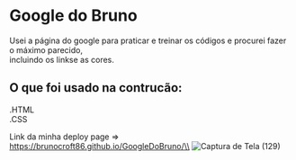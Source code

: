 # Google do Bruno
Usei a página do google para praticar e treinar os códigos e procurei fazer o máximo parecido,\
incluindo os linkse as cores.

## O que foi usado na contrucão:
.HTML\
.CSS

Link da minha deploy page => https://brunocroft86.github.io/GoogleDoBruno/\\
![Captura de Tela (129)](https://github.com/user-attachments/assets/158e6289-204a-4cff-bd02-8c06d48091b3)

